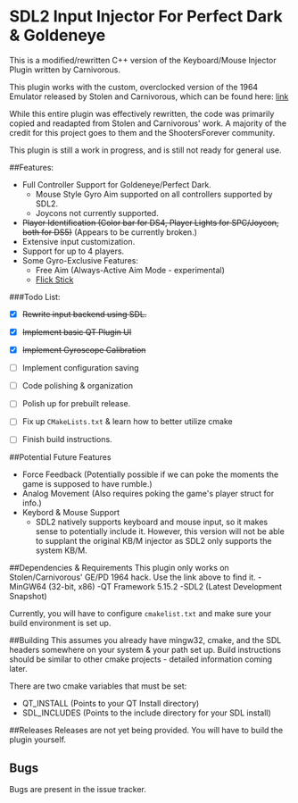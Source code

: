 # SDL2 Input Injector For Perfect Dark & Goldeneye

This is a modified/rewritten C++ version of the Keyboard/Mouse Injector Plugin written by Carnivorous.

This plugin works with the custom, overclocked version of the 1964 Emulator released by Stolen and Carnivorous, which can be found here: [link](http://www.shootersforever.com/forums_message_boards/viewtopic.php?t=7045)

While this entire plugin was effectively rewritten, the code was primarily copied and readapted from Stolen and Carnivorous' work. A majority of the credit for this project goes to them and the ShootersForever community.

This plugin is still a work in progress, and is still not ready for general use. 

##Features:
* Full Controller Support for Goldeneye/Perfect Dark.
  * Mouse Style Gyro Aim supported on all controllers supported by SDL2.
  * Joycons not currently supported.  
* ~~Player Identification (Color bar for DS4, Player Lights for SPC/Joycon, both for DS5)~~ (Appears to be currently broken.)    
* Extensive input customization.
* Support for up to 4 players.
* Some Gyro-Exclusive Features:
    - Free Aim (Always-Active Aim Mode - experimental)
    - [Flick Stick](http://gyrowiki.jibbsmart.com/blog:good-gyro-controls-part-2:the-flick-stick)
  
###Todo List:
- [x] ~~Rewrite input backend using SDL.~~
- [x] ~~Implement basic QT Plugin UI~~
- [x] ~~Implement Gyroscope Calibration~~
- [ ] Implement configuration saving
- [ ] Code polishing & organization
- [ ] Polish up for prebuilt release.
- [ ] Fix up `CMakeLists.txt` & learn how to better utilize cmake
- [ ] Finish build instructions.


##Potential Future Features
* Force Feedback (Potentially possible if we can poke the moments the game is supposed to have rumble.)
* Analog Movement (Also requires poking the game's player struct for info.)
* Keybord & Mouse Support
    - SDL2 natively supports keyboard and mouse input, so it makes sense to potentially include it. However, this version will not be able to supplant the original KB/M injector as SDL2 only supports the system KB/M. 

##Dependencies & Requirements
This plugin only works on Stolen/Carnivorous' GE/PD 1964 hack. Use the link above to find it.
-MinGW64 (32-bit, x86)
-QT Framework 5.15.2
-SDL2 (Latest Development Snapshot)

Currently, you will have to configure ```cmakelist.txt``` and make sure your build environment is set up.

##Building
This assumes you already have mingw32, cmake, and the SDL headers somewhere on your system & your path set up. Build instructions should be similar to other cmake projects - detailed information coming later.

There are two cmake variables that must be set:
- QT_INSTALL (Points to your QT Install directory)
- SDL_INCLUDES (Points to the include directory for your SDL install)

##Releases
Releases are not yet being provided. You will have to build the plugin yourself.

## Bugs
Bugs are present in the issue tracker.
